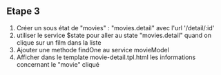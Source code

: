 ## Etape 3

1. Créer un sous état de "movies" : "movies.detail" avec l'url '/detail/:id'
2. utiliser le service $state pour aller au state "movies.detail" quand on clique sur un film dans la liste
3. Ajouter une methode findOne au service movieModel
4. Afficher dans le template movie-detail.tpl.html les informations concernant le "movie" cliqué